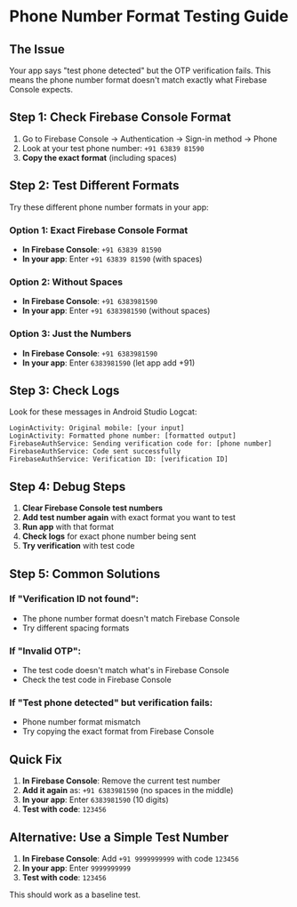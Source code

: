 # Phone Number Format Testing Guide

## The Issue
Your app says "test phone detected" but the OTP verification fails. This means the phone number format doesn't match exactly what Firebase Console expects.

## Step 1: Check Firebase Console Format

1. Go to Firebase Console → Authentication → Sign-in method → Phone
2. Look at your test phone number: `+91 63839 81590`
3. **Copy the exact format** (including spaces)

## Step 2: Test Different Formats

Try these different phone number formats in your app:

### Option 1: Exact Firebase Console Format
- **In Firebase Console**: `+91 63839 81590`
- **In your app**: Enter `+91 63839 81590` (with spaces)

### Option 2: Without Spaces
- **In Firebase Console**: `+91 6383981590`
- **In your app**: Enter `+91 6383981590` (without spaces)

### Option 3: Just the Numbers
- **In Firebase Console**: `+91 6383981590`
- **In your app**: Enter `6383981590` (let app add +91)

## Step 3: Check Logs

Look for these messages in Android Studio Logcat:

```
LoginActivity: Original mobile: [your input]
LoginActivity: Formatted phone number: [formatted output]
FirebaseAuthService: Sending verification code for: [phone number]
FirebaseAuthService: Code sent successfully
FirebaseAuthService: Verification ID: [verification ID]
```

## Step 4: Debug Steps

1. **Clear Firebase Console test numbers**
2. **Add test number again** with exact format you want to test
3. **Run app** with that format
4. **Check logs** for exact phone number being sent
5. **Try verification** with test code

## Step 5: Common Solutions

### If "Verification ID not found":
- The phone number format doesn't match Firebase Console
- Try different spacing formats

### If "Invalid OTP":
- The test code doesn't match what's in Firebase Console
- Check the test code in Firebase Console

### If "Test phone detected" but verification fails:
- Phone number format mismatch
- Try copying the exact format from Firebase Console

## Quick Fix

1. **In Firebase Console**: Remove the current test number
2. **Add it again** as: `+91 6383981590` (no spaces in the middle)
3. **In your app**: Enter `6383981590` (10 digits)
4. **Test with code**: `123456`

## Alternative: Use a Simple Test Number

1. **In Firebase Console**: Add `+91 9999999999` with code `123456`
2. **In your app**: Enter `9999999999`
3. **Test with code**: `123456`

This should work as a baseline test.
